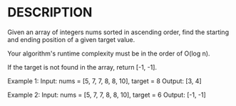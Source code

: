 # DESCRIPTION  

Given an array of integers nums sorted in ascending order, find the starting and ending position of a given target value.

Your algorithm's runtime complexity must be in the order of O(log n).

If the target is not found in the array, return [-1, -1].

Example 1:
Input: nums = [5, 7, 7, 8, 8, 10], target = 8
Output: [3, 4]

Example 2:
Input: nums = [5, 7, 7, 8, 8, 10], target = 6
Output: [-1, -1]